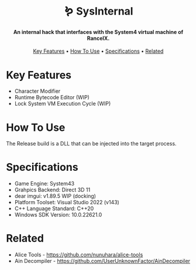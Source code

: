 <div align="center">

# 🪱 SysInternal

</div>

<h4 align="center">An internal hack that interfaces with the System4 virtual machine of RanceIX</a>.</h4>
<p align="center">
  <a href="#key-features">Key Features</a> •
  <a href="#how-to-use">How To Use</a> •
  <a href="#specifications">Specifications</a> •
  <a href="#related">Related</a>
</p>

# Key Features
* Character Modifier
* Runtime Bytecode Editor (WIP)
* Lock System VM Execution Cycle (WIP)

# How To Use
The Release build is a DLL that can be injected into the target process.

# Specifications
* Game Engine: System43
* Grahpics Backend: Direct 3D 11
* dear imgui: v1.89.5 WIP (docking)
* Platform Toolset: Visual Studio 2022 (v143)
* C++ Language Standard: C++20
* Windows SDK Version: 10.0.22621.0

# Related
* Alice Tools - https://github.com/nunuhara/alice-tools
* Ain Decompiler - https://github.com/UserUnknownFactor/AinDecompiler

